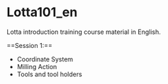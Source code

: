 # Lotta101_en
Lotta introduction training course material in English.

==Session 1:==
* Coordinate System
* Milling Action
* Tools and tool holders
